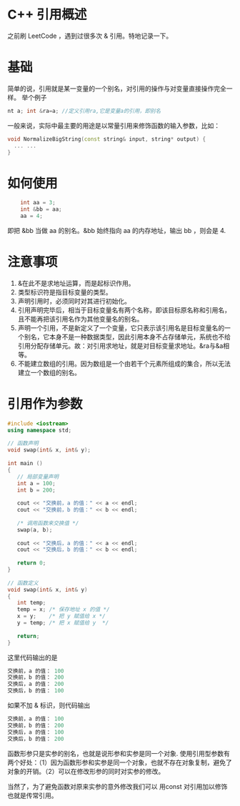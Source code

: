 # C++ 引用概述
之前刷 LeetCode ，遇到过很多次 & 引用。特地记录一下。

# 基础

简单的说，引用就是某一变量的一个别名，对引用的操作与对变量直接操作完全一样。
举个例子
```C++
nt a; int &ra=a; //定义引用ra,它是变量a的引用，即别名
```

一般来说，实际中最主要的用途是以常量引用来修饰函数的输入参数，比如：
```C++
void NormalizeBigString(const string& input, string* output) {
  ... ...
}
```

# 如何使用
```C++
    int aa = 3;
    int &bb = aa;
    aa = 4;
```
即把 &bb 当做 aa 的别名。&bb 始终指向 aa 的内存地址，输出 bb ，则会是 4.

# 注意事项
1. &在此不是求地址运算，而是起标识作用。
2. 类型标识符是指目标变量的类型。
3. 声明引用时，必须同时对其进行初始化。
4. 引用声明完毕后，相当于目标变量名有两个名称，即该目标原名称和引用名，且不能再把该引用名作为其他变量名的别名。
5. 声明一个引用，不是新定义了一个变量，它只表示该引用名是目标变量名的一个别名，它本身不是一种数据类型，因此引用本身不占存储单元，系统也不给引用分配存储单元。故：对引用求地址，就是对目标变量求地址。&ra与&a相等。
6. 不能建立数组的引用。因为数组是一个由若干个元素所组成的集合，所以无法建立一个数组的别名。


# 引用作为参数
```C++
#include <iostream>
using namespace std;
 
// 函数声明
void swap(int& x, int& y);
 
int main ()
{
   // 局部变量声明
   int a = 100;
   int b = 200;
 
   cout << "交换前，a 的值：" << a << endl;
   cout << "交换前，b 的值：" << b << endl;
 
   /* 调用函数来交换值 */
   swap(a, b);
 
   cout << "交换后，a 的值：" << a << endl;
   cout << "交换后，b 的值：" << b << endl;
 
   return 0;
}
 
// 函数定义
void swap(int& x, int& y)
{
   int temp;
   temp = x; /* 保存地址 x 的值 */
   x = y;    /* 把 y 赋值给 x */
   y = temp; /* 把 x 赋值给 y  */
  
   return;
}
```

这里代码输出的是 
```C++
交换前，a 的值： 100
交换前，b 的值： 200
交换后，a 的值： 200
交换后，b 的值： 100
```

如果不加 & 标识，则代码输出
```C++
交换前，a 的值： 100
交换前，b 的值： 200
交换后，a 的值： 100
交换后，b 的值： 200
```

函数形参只是实参的别名，也就是说形参和实参是同一个对象.
使用引用型参数有两个好处：（1）因为函数形参和实参是同一个对象，也就不存在对象复制，避免了对象的开销。（2）可以在修改形参的同时对实参的修改。

当然了，为了避免函数对原来实参的意外修改我们可以 用const 对引用加以修饰 也就是传常引用。
